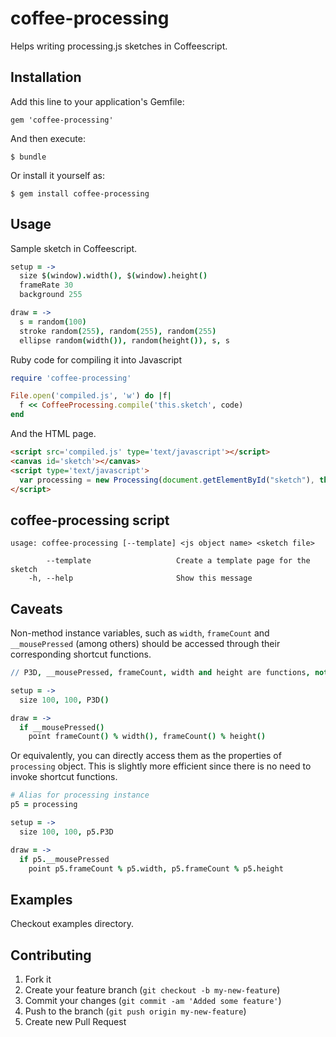 coffee-processing
=================

Helps writing processing.js sketches in Coffeescript.

Installation
------------

Add this line to your application's Gemfile:

    gem 'coffee-processing'

And then execute:

    $ bundle

Or install it yourself as:

    $ gem install coffee-processing

Usage
-----

Sample sketch in Coffeescript.
```coffee
setup = ->
  size $(window).width(), $(window).height()
  frameRate 30
  background 255

draw = ->
  s = random(100)
  stroke random(255), random(255), random(255)
  ellipse random(width()), random(height()), s, s
```

Ruby code for compiling it into Javascript
```ruby
require 'coffee-processing'

File.open('compiled.js', 'w') do |f|
  f << CoffeeProcessing.compile('this.sketch', code)
end
```

And the HTML page.
```html
<script src='compiled.js' type='text/javascript'></script>
<canvas id='sketch'></canvas>
<script type='text/javascript'>
  var processing = new Processing(document.getElementById("sketch"), this.sketch)
</script>
```

coffee-processing script
------------------------

```
usage: coffee-processing [--template] <js object name> <sketch file>

        --template                   Create a template page for the sketch
    -h, --help                       Show this message
```


Caveats
-------

Non-method instance variables, such as `width`, `frameCount` and `__mousePressed` (among others)
should be accessed through their corresponding shortcut functions.

```coffee
// P3D, __mousePressed, frameCount, width and height are functions, not values.

setup = ->
  size 100, 100, P3D()

draw = ->
  if __mousePressed()
    point frameCount() % width(), frameCount() % height()
```

Or equivalently, you can directly access them as the properties of `processing` object.
This is slightly more efficient since there is no need to invoke shortcut functions.

```coffee
# Alias for processing instance
p5 = processing

setup = ->
  size 100, 100, p5.P3D

draw = ->
  if p5.__mousePressed
    point p5.frameCount % p5.width, p5.frameCount % p5.height
```

Examples
--------

Checkout examples directory.

Contributing
------------

1. Fork it
2. Create your feature branch (`git checkout -b my-new-feature`)
3. Commit your changes (`git commit -am 'Added some feature'`)
4. Push to the branch (`git push origin my-new-feature`)
5. Create new Pull Request
